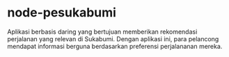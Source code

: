 # node-pesukabumi

Aplikasi berbasis daring yang bertujuan memberikan rekomendasi perjalanan yang relevan di Sukabumi.
Dengan aplikasi ini, para pelancong mendapat informasi berguna berdasarkan preferensi perjalananan mereka.